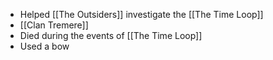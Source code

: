 - Helped [[The Outsiders]] investigate the [[The Time Loop]]
- [[Clan Tremere]]
- Died during the events of [[The Time Loop]]
- Used a bow
